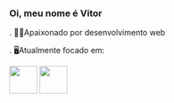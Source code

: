 ### Oi, meu nome é Vitor



. 👨‍💻Apaixonado por desenvolvimento web

. 🖥️Atualmente focado em: 

<img src="https://cdn.jsdelivr.net/gh/devicons/devicon@latest/icons/python/python-original-wordmark.svg"  width = 50 heigth  =  50/>
<img src="https://cdn.jsdelivr.net/gh/devicons/devicon/icons/mysql/mysql-original.svg" width = 50 heigth  =  50 />
